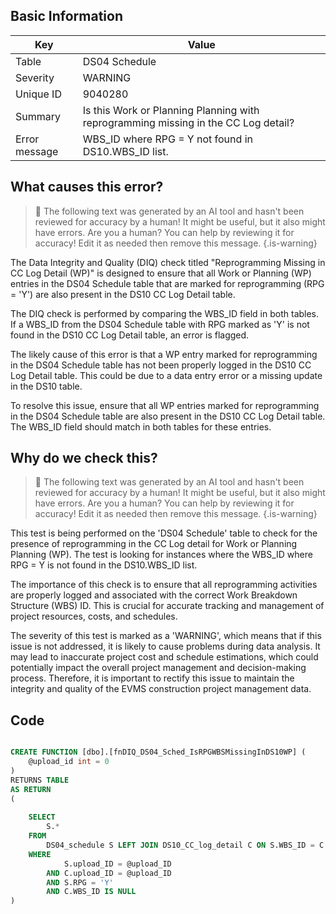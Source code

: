 ## Basic Information
| Key         | Value          |
|-------------|----------------|
| Table       | DS04 Schedule |
| Severity    | WARNING |
| Unique ID   | 9040280   |
| Summary     | Is this Work or Planning Planning with reprogramming missing in the CC Log detail? |
| Error message | WBS_ID where RPG = Y not found in DS10.WBS_ID list. |

## What causes this error?

> :robot: The following text was generated by an AI tool and hasn't been reviewed for accuracy by a human! It might be useful, but it also might have errors. Are you a human? You can help by reviewing it for accuracy! Edit it as needed then remove this message.
{.is-warning}

The Data Integrity and Quality (DIQ) check titled "Reprogramming Missing in CC Log Detail (WP)" is designed to ensure that all Work or Planning (WP) entries in the DS04 Schedule table that are marked for reprogramming (RPG = 'Y') are also present in the DS10 CC Log Detail table. 

The DIQ check is performed by comparing the WBS_ID field in both tables. If a WBS_ID from the DS04 Schedule table with RPG marked as 'Y' is not found in the DS10 CC Log Detail table, an error is flagged. 

The likely cause of this error is that a WP entry marked for reprogramming in the DS04 Schedule table has not been properly logged in the DS10 CC Log Detail table. This could be due to a data entry error or a missing update in the DS10 table. 

To resolve this issue, ensure that all WP entries marked for reprogramming in the DS04 Schedule table are also present in the DS10 CC Log Detail table. The WBS_ID field should match in both tables for these entries.
## Why do we check this?

> :robot: The following text was generated by an AI tool and hasn't been reviewed for accuracy by a human! It might be useful, but it also might have errors. Are you a human? You can help by reviewing it for accuracy! Edit it as needed then remove this message.
{.is-warning}

This test is being performed on the 'DS04 Schedule' table to check for the presence of reprogramming in the CC Log detail for Work or Planning Planning (WP). The test is looking for instances where the WBS_ID where RPG = Y is not found in the DS10.WBS_ID list. 

The importance of this check is to ensure that all reprogramming activities are properly logged and associated with the correct Work Breakdown Structure (WBS) ID. This is crucial for accurate tracking and management of project resources, costs, and schedules. 

The severity of this test is marked as a 'WARNING', which means that if this issue is not addressed, it is likely to cause problems during data analysis. It may lead to inaccurate project cost and schedule estimations, which could potentially impact the overall project management and decision-making process. Therefore, it is important to rectify this issue to maintain the integrity and quality of the EVMS construction project management data.
## Code

```sql

CREATE FUNCTION [dbo].[fnDIQ_DS04_Sched_IsRPGWBSMissingInDS10WP] (
	@upload_id int = 0
)
RETURNS TABLE
AS RETURN
(
	
	SELECT
		S.*
	FROM
		DS04_schedule S LEFT JOIN DS10_CC_log_detail C ON S.WBS_ID = C.WBS_ID
	WHERE
			S.upload_ID = @upload_ID
		AND C.upload_ID = @upload_ID
		AND S.RPG = 'Y'
		AND C.WBS_ID IS NULL
)
```
